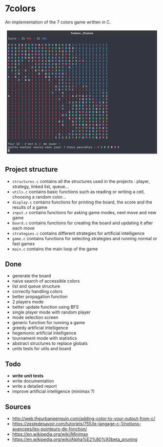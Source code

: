 # 7colors
An implementation of the 7 colors game written in C.

![Preview](preview.png)

## Project structure
* `structures.c` contains all the structures used in the projects : player, strategy, linked list, queue...
* `utils.c` contains basic functions such as reading or writing a cell, choosing a random color...
* `display.c` contains functions for printing the board, the score and the results of a game
* `input.c` contains functions for asking game modes, next move and new game
* `board.c` contains functions for creating the board and updating it after each move
* `strategies.c` contains different strategies for artificial intelligence
* `game.c` contains functions for selecting strategies and running normal or fast games
* `main.c` contains the main loop of the game

## Done
* generate the board
* naive search of accessible colors
* list and queue structure
* correctly handling colors
* better propagation function
* 2 players mode
* better update function using BFS
* single player mode with random player
* mode selection screen
* generic function for running a game
* greedy artificial intelligence
* hegemonic artificial intelligence
* tournament mode with statistics
* abstract structures to replace globals
* units tests for utils and board

## Todo
* __write unit tests__
* write documentation
* write a detailed report
* improve artificial intelligence (minimax ?)

## Sources
* http://web.theurbanpenguin.com/adding-color-to-your-output-from-c/
* https://zestedesavoir.com/tutoriels/755/le-langage-c-1/notions-avancees/les-pointeurs-de-fonction/
* https://en.wikipedia.org/wiki/Minimax
* https://en.wikipedia.org/wiki/Alpha%E2%80%93beta_pruning
